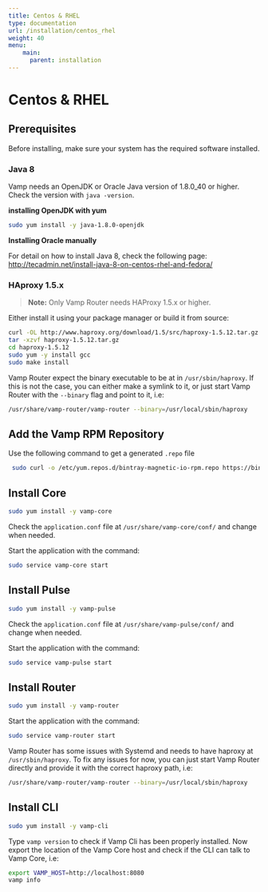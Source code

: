 ```yaml
---
title: Centos & RHEL
type: documentation
url: /installation/centos_rhel
weight: 40
menu:
    main:
      parent: installation
---
```


# Centos & RHEL

## Prerequisites

Before installing, make sure your system has the required software installed.

### Java 8

Vamp needs an OpenJDK or Oracle Java version of 1.8.0_40 or higher. Check the version with `java -version`.

**installing OpenJDK with yum**

```bash
sudo yum install -y java-1.8.0-openjdk
```


**Installing Oracle manually**

For detail on how to install Java 8, check the following page: http://tecadmin.net/install-java-8-on-centos-rhel-and-fedora/

### HAproxy 1.5.x

> **Note:** Only Vamp Router needs HAProxy 1.5.x or higher.  

Either install it using your package manager or build it from source:

```bash
curl -OL http://www.haproxy.org/download/1.5/src/haproxy-1.5.12.tar.gz
tar -xzvf haproxy-1.5.12.tar.gz
cd haproxy-1.5.12
sudo yum -y install gcc
sudo make install
```

Vamp Router expect the binary executable to be at in `/usr/sbin/haproxy`. If this is not the case, you can either make a symlink to it, or just start Vamp Router with the `--binary` flag and point to it, i.e:

```bash
/usr/share/vamp-router/vamp-router --binary=/usr/local/sbin/haproxy
```

## Add the Vamp RPM Repository

Use the following command to get a generated `.repo` file

```bash
 sudo curl -o /etc/yum.repos.d/bintray-magnetic-io-rpm.repo https://bintray.com/magnetic-io/rpm/rpm
```


## Install Core

```bash
sudo yum install -y vamp-core
```


Check the `application.conf` file at `/usr/share/vamp-core/conf/` and change when needed.

Start the application with the command:

```bash
sudo service vamp-core start
```


## Install Pulse

```bash
sudo yum install -y vamp-pulse
```


Check the `application.conf` file at `/usr/share/vamp-pulse/conf/` and change when needed.

Start the application with the command:

```bash
sudo service vamp-pulse start
```


## Install Router

```bash
sudo yum install -y vamp-router
```


Start the application with the command:

```bash
sudo service vamp-router start
```

Vamp Router has some issues with Systemd and needs to have haproxy at `/usr/sbin/haproxy`. To fix any issues for now,
you can just start Vamp Router directly and provide it with the correct haproxy path, i.e:

```bash
/usr/share/vamp-router/vamp-router --binary=/usr/local/sbin/haproxy
```

## Install CLI

```bash
sudo yum install -y vamp-cli
```


Type `vamp version` to check if Vamp Cli has been properly installed. 
Now export the location of the Vamp Core host and check if the CLI can talk to Vamp Core, i.e:

```bash
export VAMP_HOST=http://localhost:8080
vamp info
```

